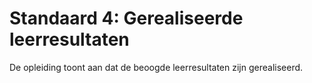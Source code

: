 # Standaard 4: Gerealiseerde leerresultaten

De opleiding toont aan dat de beoogde leerresultaten zijn gerealiseerd.
